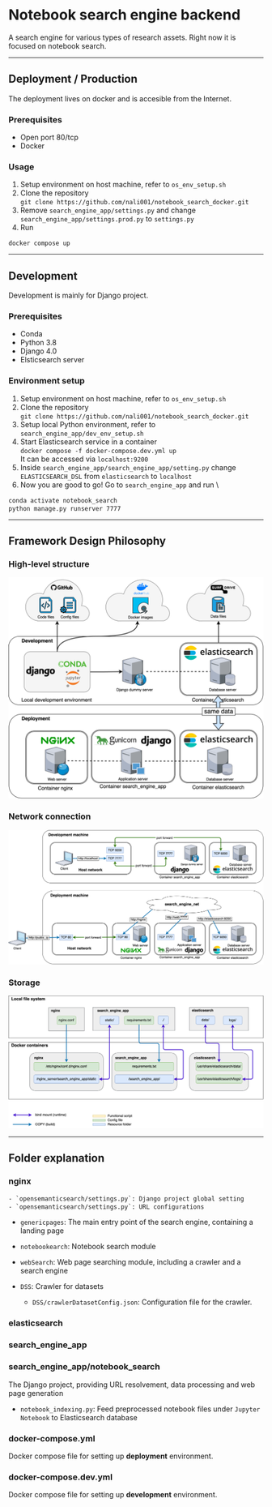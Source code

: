 # Notebook search engine backend
A search engine for various types of research assets. 
Right now it is focused on notebook search. 

------------------------------------------------------------------------------------------------------

## Deployment / Production
The deployment lives on docker and is accesible from the Internet. 

### Prerequisites 
- Open port 80/tcp
- Docker

### Usage
1. Setup environment on host machine, refer to `os_env_setup.sh`
2. Clone the repository \
`git clone https://github.com/nali001/notebook_search_docker.git`
3. Remove `search_engine_app/settings.py` and change `search_engine_app/settings.prod.py` to `settings.py`
3. Run 
```
docker compose up
```


------------------------------------------------------------------------------------------------------


## Development
Development is mainly for Django project.  

### Prerequisites 
- Conda
- Python 3.8
- Django 4.0
- Elsticsearch server


### Environment setup
1. Setup environment on host machine, refer to `os_env_setup.sh`
2. Clone the repository \
`git clone https://github.com/nali001/notebook_search_docker.git`
2. Setup local Python environment, refer to `search_engine_app/dev_env_setup.sh`
3. Start Elasticsearch service in a container \
`docker compose -f docker-compose.dev.yml up` \
It can be accessed via `localhost:9200`
4. Inside `search_engine_app/search_engine_app/setting.py` change `ELASTICSEARCH_DSL` from `elasticsearch` to `localhost`
5. Now you are good to go! Go to 
`search_engine_app` and run \
```
conda activate notebook_search
python manage.py runserver 7777
```

------------------------------------------------------------------------------------------------------
## Framework Design Philosophy 

### High-level structure 
![high-level structure](readme/high_level_structure.png)

### Network connection 
![high-level structure](readme/network.png)

### Storage 
![high-level structure](readme/storage.png)


------------------------------------------------------------------------------------------------------
## Folder explanation
### nginx
    - `opensemanticsearch/settings.py`: Django project global setting
    - `opensemanticsearch/settings.py`: URL configurations

+ `genericpages`: The main entry point of the search engine, containing a landing page

+ `notebookearch`: Notebook search module
+ `webSearch`: Web page searching module, including a crawler and a search engine
+ `DSS`: Crawler for datasets
    - `DSS/crawlerDatasetConfig.json`: Configuration file for the crawler. 

### elasticsearch 

### search_engine_app

### search_engine_app/notebook_search
The Django project, providing URL resolvement, data processing and web page generation

+ `notebook_indexing.py`: Feed preprocessed notebook files under `Jupyter Notebook` to Elasticsearch database


### docker-compose.yml 
Docker compose file for setting up **deployment** environment. 

### docker-compose.dev.yml 
Docker compose file for setting up **development** environment. 